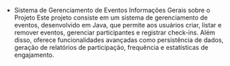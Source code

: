 - Sistema de Gerenciamento de Eventos
Informações Gerais sobre o Projeto
Este projeto consiste em um sistema de gerenciamento de eventos, desenvolvido em Java, que permite aos usuários criar, listar e remover eventos, gerenciar participantes e registrar check-ins. Além disso, oferece funcionalidades avançadas como persistência de dados, geração de relatórios de participação, frequência e estatísticas de engajamento.

